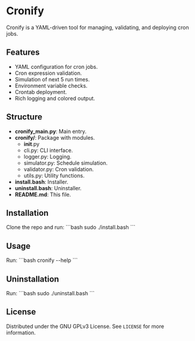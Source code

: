 # Cronify

Cronify is a YAML-driven tool for managing, validating, and deploying cron jobs.

## Features
- YAML configuration for cron jobs.
- Cron expression validation.
- Simulation of next 5 run times.
- Environment variable checks.
- Crontab deployment.
- Rich logging and colored output.

## Structure
- **cronify_main.py**: Main entry.
- **cronify/**: Package with modules.
  - __init__.py
  - cli.py: CLI interface.
  - logger.py: Logging.
  - simulator.py: Schedule simulation.
  - validator.py: Cron validation.
  - utils.py: Utility functions.
- **install.bash**: Installer.
- **uninstall.bash**: Uninstaller.
- **README.md**: This file.

## Installation
Clone the repo and run:
\`\`\`bash
sudo ./install.bash
\`\`\`

## Usage
Run:
\`\`\`bash
cronify --help
\`\`\`

## Uninstallation
Run:
\`\`\`bash
sudo ./uninstall.bash
\`\`\`

## License

Distributed under the GNU GPLv3 License. See `LICENSE` for more information.
